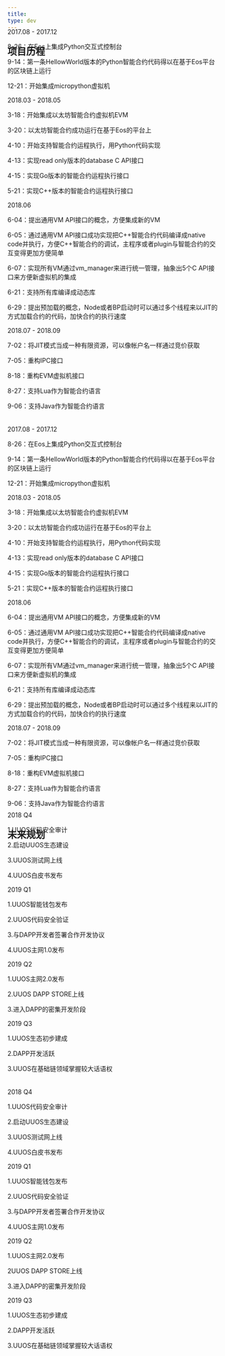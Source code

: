 ```yaml
---
title: 
type: dev
---
```




<div id="roadmap" class="roadmap"><h2>项目历程</h2><div class="line hidden-xs hidden-sm"></div><div class="container hidden-xs hidden-sm" style="width: 94%;margin-top: -83px;margin-bottom: 20px"><div class="row"><div class="col col-lg-3 col-md-3 step" ><p class="date">2017.08 - 2017.12</p><div class="square"></div><div class="step-txt"><p class="txt-list"><span>8-26：</span>在Eos上集成Python交互式控制台</p><p class="txt-list"><span>9-14：</span>第一条HellowWorld版本的Python智能合约代码得以在基于Eos平台的区块链上运行</p><p class="txt-list"><span>12-21：</span>开始集成micropython虚拟机</p></div></div><div class="col col-lg-3 col-md-3 step" ><p class="date">2018.03 - 2018.05</p><div class="square"></div><div class="step-txt"><p class="txt-list"><span>3-18：</span>开始集成以太坊智能合约虚拟机EVM</p><p class="txt-list"><span>3-20：</span>以太坊智能合约成功运行在基于Eos的平台上</p><p class="txt-list"><span>4-10：</span>开始支持智能合约运程执行，用Python代码实现</p><p class="txt-list"><span>4-13：</span>实现read only版本的database C API接口</p><p class="txt-list"><span>4-15：</span>实现Go版本的智能合约运程执行接口</p><p class="txt-list"><span>5-21：</span>实现C++版本的智能合约运程执行接口</p></div></div><div class="col col-lg-3 col-md-3 step" ><p class="date">2018.06</p><div class="square"></div><div class="step-txt"><p class="txt-list"><span>6-04：</span>提出通用VM API接口的概念，方便集成新的VM</p><p class="txt-list"><span>6-05：</span>通过通用VM API接口成功实现把C++智能合约代码编译成native code并执行，方便C++智能合约的调试，主程序或者plugin与智能合约的交互变得更加方便简单</p><p class="txt-list"><span>6-07：</span>实现所有VM通过vm_manager来进行统一管理，抽象出5个C API接口来方便新虚拟机的集成</p><p class="txt-list"><span>6-21：</span>支持所有库编译成动态库</p><p class="txt-list"><span>6-29：</span>提出预加载的概念，Node或者BP启动时可以通过多个线程来以JIT的方式加载合约的代码，加快合约的执行速度</p></div></div><div class="col col-lg-3 col-md-3 step" ><p class="date">2018.07 - 2018.09</p><div class="square"></div><div class="step-txt"><p class="txt-list"><span>7-02：</span>将JIT模式当成一种有限资源，可以像帐户名一样通过竞价获取</p><p class="txt-list"><span>7-05：</span>重构IPC接口</p><p class="txt-list"><span>8-18：</span>重构EVM虚拟机接口</p><p class="txt-list"><span>8-27：</span>支持Lua作为智能合约语言</p><p class="txt-list"><span>9-06：</span>支持Java作为智能合约语言</p></div></div></div></div></div><div class="container hidden-lg hidden-md" style="width: 94%;  position: relative;overflow: hidden;margin-bottom: 20px"><div class="line1 hidden-lg hidden-md"></div><div class="step-list1 list1" ><div class="left"><div class="square square1"></div></div><div class="right"><p class="date">2017.08 - 2017.12</p><div class="step-txt"  style="width: 100%"><p class="txt-list"><span>8-26：</span>在Eos上集成Python交互式控制台</p><p class="txt-list"><span>9-14：</span>第一条HellowWorld版本的Python智能合约代码得以在基于Eos平台的区块链上运行</p><p class="txt-list"><span>12-21：</span>开始集成micropython虚拟机</p></div></div><div style="clear: both"></div></div><div class="step-list1"><div class="left"><div class="square square1"></div></div><div class="right"><p class="date">2018.03 - 2018.05</p><div class="step-txt"  style="width: 100%"><p class="txt-list"><span>3-18：</span>开始集成以太坊智能合约虚拟机EVM</p><p class="txt-list"><span>3-20：</span>以太坊智能合约成功运行在基于Eos的平台上</p><p class="txt-list"><span>4-10：</span>开始支持智能合约运程执行，用Python代码实现</p><p class="txt-list"><span>4-13：</span>实现read only版本的database C API接口</p><p class="txt-list"><span>4-15：</span>实现Go版本的智能合约运程执行接口</p><p class="txt-list"><span>5-21：</span>实现C++版本的智能合约运程执行接口</p></div></div><div style="clear: both"></div></div><div class="step-list1"><div class="left"><div class="square square1"></div></div><div class="right"><p class="date">2018.06</p><div class="step-txt"  style="width: 100%"><p class="txt-list"><span>6-04：</span>提出通用VM API接口的概念，方便集成新的VM</p><p class="txt-list"><span>6-05：</span>通过通用VM API接口成功实现把C++智能合约代码编译成native code并执行，方便C++智能合约的调试，主程序或者plugin与智能合约的交互变得更加方便简单</p><p class="txt-list"><span>6-07：</span>实现所有VM通过vm_manager来进行统一管理，抽象出5个C API接口来方便新虚拟机的集成</p><p class="txt-list"><span>6-21：</span>支持所有库编译成动态库</p><p class="txt-list"><span>6-29：</span>提出预加载的概念，Node或者BP启动时可以通过多个线程来以JIT的方式加载合约的代码，加快合约的执行速度</p></div></div><div style="clear: both"></div></div><div class="step-list1"><div class="left"><div class="square square1"></div></div><div class="right"><p class="date">2018.07 - 2018.09</p><div class="step-txt"  style="width: 100%"><p class="txt-list"><span>7-02：</span>将JIT模式当成一种有限资源，可以像帐户名一样通过竞价获取</p><p class="txt-list"><span>7-05：</span>重构IPC接口</p><p class="txt-list"><span>8-18：</span>重构EVM虚拟机接口</p><p class="txt-list"><span>8-27：</span>支持Lua作为智能合约语言</p><p class="txt-list"><span>9-06：</span>支持Java作为智能合约语言</p></div></div><div style="clear: both"></div></div></div></div>
<div id="roadmap" class="roadmap"><h2>未来规划</h2><div class="line hidden-xs hidden-sm"></div><div class="container hidden-xs hidden-sm" style="width: 94%;margin-top: -83px;margin-bottom: 20px"><div class="row"><div class="col col-lg-3 col-md-3 step" ><p class="date">2018 Q4</p><div class="square"></div><div class="step-txt"><p class="txt-list"><span>1.</span>UUOS代码安全审计</p><p class="txt-list"><span>2.</span>启动UUOS生态建设</p><p class="txt-list"><span>3.</span>UUOS测试网上线</p><p class="txt-list"><span>4.</span>UUOS白皮书发布</p></div></div><div class="col col-lg-3 col-md-3 step" ><p class="date">2019 Q1</p><div class="square"></div><div class="step-txt"><p class="txt-list"><span>1.</span>UUOS智能钱包发布</p><p class="txt-list"><span>2.</span>UUOS代码安全验证</p><p class="txt-list"><span>3.</span>与DAPP开发者签署合作开发协议</p><p class="txt-list"><span>4.</span>UUOS主网1.0发布</p></div></div><div class="col col-lg-3 col-md-3 step" ><p class="date">2019 Q2</p><div class="square"></div><div class="step-txt"><p class="txt-list"><span>1.</span>UUOS主网2.0发布</p><p class="txt-list"><span>2.</span>UUOS DAPP STORE上线</p><p class="txt-list"><span>3.</span>进入DAPP的密集开发阶段</p></div></div><div class="col col-lg-3 col-md-3 step" ><p class="date">2019 Q3</p><div class="square"></div><div class="step-txt"><p class="txt-list"><span>1.</span>UUOS生态初步建成</p><p class="txt-list"><span>2.</span>DAPP开发活跃</p><p class="txt-list"><span>3.</span>UUOS在基础链领域掌握较大话语权</p></div></div></div></div></div><div class="container hidden-lg hidden-md" style="width: 94%;  position: relative;overflow: hidden;margin-bottom: 20px"><div class="line1 hidden-lg hidden-md"></div><div class="step-list1 list1" ><div class="left"><div class="square square1"></div></div><div class="right"><p class="date">2018 Q4</p><div class="step-txt"  style="width: 100%"><p class="txt-list"><span>1.</span>UUOS代码安全审计</p><p class="txt-list"><span>2.</span>启动UUOS生态建设</p><p class="txt-list"><span>3.</span>UUOS测试网上线</p><p class="txt-list"><span>4.</span>UUOS白皮书发布</p></div></div><div style="clear: both"></div></div><div class="step-list1"><div class="left"><div class="square square1"></div></div><div class="right"><p class="date">2019 Q1</p><div class="step-txt"  style="width: 100%"><p class="txt-list"><span>1.</span>UUOS智能钱包发布</p><p class="txt-list"><span>2.</span>UUOS代码安全验证</p><p class="txt-list"><span>3.</span>与DAPP开发者签署合作开发协议</p><p class="txt-list"><span>4.</span>UUOS主网1.0发布</p></div></div><div style="clear: both"></div></div><div class="step-list1"><div class="left"><div class="square square1"></div></div><div class="right"><p class="date">2019 Q2</p><div class="step-txt"  style="width: 100%"><p class="txt-list"><span>1.</span>UUOS主网2.0发布</p><p class="txt-list"><span>2</span>UUOS DAPP STORE上线</p><p class="txt-list"><span>3.</span>进入DAPP的密集开发阶段</p></div></div><div style="clear: both"></div></div><div class="step-list1"><div class="left"><div class="square square1"></div></div><div class="right"><p class="date">2019 Q3</p><div class="step-txt"  style="width: 100%"><p class="txt-list"><span>1.</span>UUOS生态初步建成</p><p class="txt-list"><span>2.</span>DAPP开发活跃</p><p class="txt-list"><span>3.</span>UUOS在基础链领域掌握较大话语权</p></div></div><div style="clear: both"></div></div></div></div>
